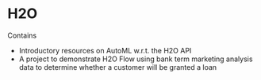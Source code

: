 # H2O
Contains
- Introductory resources on AutoML w.r.t. the H2O API
- A project to demonstrate H2O Flow using bank term marketing analysis data to determine whether a customer will be granted a loan
